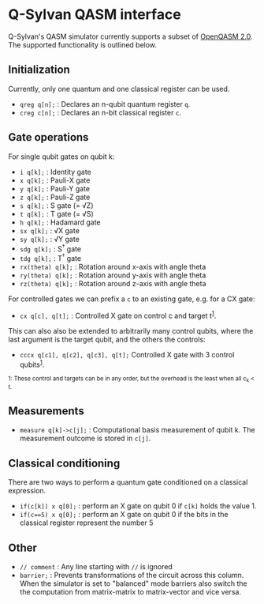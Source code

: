 # Q-Sylvan QASM interface

Q-Sylvan's QASM simulator currently supports a subset of [OpenQASM 2.0](https://en.wikipedia.org/wiki/OpenQASM). The supported functionality is outlined below.

##  Initialization
Currently, only one quantum and one classical register can be used.
* `qreg q[n];` : Declares an n-qubit quantum register `q`.
* `creg c[n];` : Declares an n-bit classical register `c`.


## Gate operations
For single qubit gates on qubit k:
* `i q[k];` : Identity gate
* `x q[k];` : Pauli-X gate
* `y q[k];` : Pauli-Y gate
* `z q[k];` : Pauli-Z gate
* `s q[k];` : S gate (= &radic;Z)
* `t q[k];` : T gate (= &radic;S)
* `h q[k];` : Hadamard gate
* `sx q[k];` : &radic;X gate
* `sy q[k];` : &radic;Y gate
* `sdg q[k];` : S<sup>&dagger;</sup> gate
* `tdg q[k];` : T<sup>&dagger;</sup> gate
* `rx(theta) q[k];` : Rotation around x-axis with angle theta
* `ry(theta) q[k];` : Rotation around y-axis with angle theta
* `rz(theta) q[k];` : Rotation around z-axis with angle theta

For controlled gates we can prefix a `c` to an existing gate, e.g. for a CX gate:
* `cx q[c], q[t];` : Controlled X gate on control c and target t<sup>[1](#control_order)</sup>.

This can also also be extended to arbitrarily many control qubits, where the last argument is the target qubit, and the others the controls:
* `cccx q[c1], q[c2], q[c3], q[t];` Controlled X gate with 3 control qubits<sup>[1](#control_order)</sup>.

<sub><a id="control_order">1</a>: These control and targets can be in any order, but the overhead is the least when all c<sub>k</sub> < t.</sub>


## Measurements
* `measure q[k]->c[j];` : Computational basis measurement of qubit k. The measurement outcome is stored in `c[j]`.


## Classical conditioning
There are two ways to perform a quantum gate conditioned on a classical expression.
* `if(c[k]) x q[0];` : perform an X gate on qubit 0 if `c[k]` holds the value 1.
* `if(c==5) x q[0];` : perform an X gate on qubit 0 if the bits in the classical register represent the number 5


## Other
* `// comment` : Any line starting with `//` is ignored
* `barrier;` : Prevents transformations of the circuit across this column. When the simulator is set to "balanced" mode barriers also switch the the computation from matrix-matrix to matrix-vector and vice versa.
